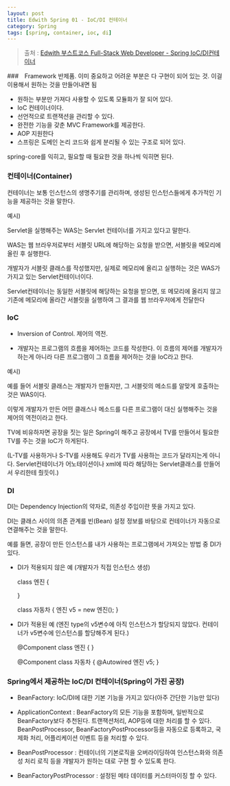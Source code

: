 ```yaml
---
layout: post
title: Edwith Spring 01 - IoC/DI 컨테이너
category: Spring
tags: [spring, container, ioc, di]
---
```


> 출처 : [Edwith 부스트코스 Full-Stack Web Developer - Spring IoC/DI컨테이너](https://www.edwith.org/boostcourse-web/lecture/20656/)

###　Framework 
반제품. 이미 중요하고 어려운 부분은 다 구현이 되어 있는 것. 
이걸 이용해서 원하는 것을 만들어내면 됨 

- 원하는 부분만 가져다 사용할 수 있도록 모듈화가 잘 되어 있다.
- IoC 컨테이너이다.
- 선언적으로 트랜잭션을 관리할 수 있다.
- 완전한 기능을 갖춘 MVC Framework를 제공한다.
- AOP 지원한다
- 스프링은 도메인 논리 코드와 쉽게 분리될 수 있는 구조로 되어 있다.

spring-core를 익히고, 필요할 때 필요한 것을 하나씩 익히면 된다. 


### 컨테이너(Container)
컨테이너는 보통 인스턴스의 생명주기를 관리하며, 생성된 인스턴스들에게 추가적인 기능을 제공하는 것을 말한다.

예시)

Servlet을 실행해주는 WAS는 Servlet 컨테이너를 가지고 있다고 말한다.

WAS는 웹 브라우저로부터 서블릿 URL에 해당하는 요청을 받으면, 서블릿을 메모리에 올린 후 실행한다.

개발자가 서블릿 클래스를 작성했지만, 실제로 메모리에 올리고 실행하는 것은 WAS가 가지고 있는 Servlet컨테이너이다.

Servlet컨테이너는 동일한 서블릿에 해당하는 요청을 받으면, 또 메모리에 올리지 않고 기존에 메모리에 올라간 서블릿을 실행하여 그 결과를 웹 브라우저에게 전달한다


### IoC 
- Inversion of Control. 제어의 역전.

- 개발자는 프로그램의 흐름을 제어하는 코드를 작성한다. 이 흐름의 제어를 개발자가 하는게 아니라 다른 프로그램이 그 흐름을 제어하는 것을 IoC라고 한다. 

예시)

예를 들어 서블릿 클래스는 개발자가 만들지만, 그 서블릿의 메소드를 알맞게 호출하는 것은 WAS이다.

이렇게 개발자가 만든 어떤 클래스나 메소드를 다른 프로그램이 대신 실행해주는 것을 제어의 역전이라고 한다.


TV에 비유하자면 공장을 짓는 일은 Spring이 해주고 공장에서 TV를 만들어서 필요한 TV를 주는 것을 IoC가 하게된다. 

(L-TV를 사용하거나 S-TV를 사용해도 우리가 TV를 사용하는 코드가 달라지는게 아니다. Servlet컨테이너가 어노테이션이나 xml에 따라 해당하는 Servlet클래스를 만들어서 우리한테 줬듯이.)


### DI
DI는 Dependency Injection의 약자로, 의존성 주입이란 뜻을 가지고 있다.

DI는 클래스 사이의 의존 관계를 빈(Bean) 설정 정보를 바탕으로 컨테이너가 자동으로 연결해주는 것을 말한다.

예를 들면, 공장이 만든 인스턴스를 내가 사용하는 프로그램에서 가져오는 방법 중 DI가 있다. 

- DI가 적용되지 않은 예 (개발자가 직접 인스턴스 생성)

	class 엔진 {
	
	}
	
	class 자동차 {
		엔진 v5 = new 엔진();
	}	

- DI가 적용된 예 (엔진 type의 v5변수에 아직 인스턴스가 할당되지 않았다. 컨테이너가 v5변수에 인스턴스를 할당해주게 된다.)

	@Component
	class 엔진 {
	}
	
	@Component
	class 자동차 {
    	 @Autowired
     	엔진 v5;
	}


### Spring에서 제공하는 IoC/DI 컨테이너(Spring이 가진 공장)

- BeanFactory: IoC/DI에 대한 기본 기능을 가지고 있다(아주 간단한 기능만 있다)

- ApplicationContext : BeanFactory의 모든 기능을 포함하며, 일반적으로 BeanFactory보다 추천된다. 트랜잭션처리, AOP등에 대한 처리를 할 수 있다. </br>BeanPostProcessor, BeanFactoryPostProcessor등을 자동으로 등록하고, 국제화 처리, 어플리케이션 이벤트 등을 처리할 수 있다.

- BeanPostProcessor : 컨테이너의 기본로직을 오버라이딩하여 인스턴스화와 의존성 처리 로직 등을 개발자가 원하는 대로 구현 할 수 있도록 한다.
- BeanFactoryPostProcessor : 설정된 메타 데이터를 커스터마이징 할 수 있다.